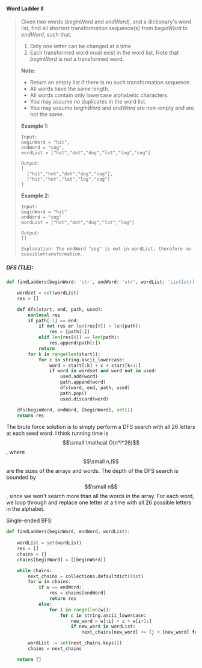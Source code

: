 #### Word Ladder II

> Given two words \(_beginWord_ and _endWord_\), and a dictionary's word list, find all shortest transformation sequence\(s\) from _beginWord_ to _endWord_, such that:
>
> 1. Only one letter can be changed at a time
> 2. Each transformed word must exist in the word list. Note that _beginWord_ is _not_ a transformed word.
>
> **Note:**
>
> * Return an empty list if there is no such transformation sequence.
> * All words have the same length.
> * All words contain only lowercase alphabetic characters.
> * You may assume no duplicates in the word list.
> * You may assume _beginWord_ and _endWord_ are non-empty and are not the same.
>
> **Example 1:**
>
> ```
> Input:
> beginWord = "hit",
> endWord = "cog",
> wordList = ["hot","dot","dog","lot","log","cog"]
>
> Output:
> [
>   ["hit","hot","dot","dog","cog"],
>   ["hit","hot","lot","log","cog"]
> ]
> ```
>
> **Example 2:**
>
> ```
> Input:
> beginWord = "hit"
> endWord = "cog"
> wordList = ["hot","dot","dog","lot","log"]
>
> Output: 
> []
>
> Explanation: The endWord "cog" is not in wordList, therefore no possibletransformation.
> ```

##### DFS \(TLE\):

```py
def findLadders(beginWord: 'str', endWord: 'str', wordList: 'List[str]') -> 'List[List[str]]':

    wordset = set(wordList)
    res = []

    def dfs(start, end, path, used):
        nonlocal res
        if path[-1] == end:
            if not res or len(res[0]) > len(path):
                res = [path[:]]
            elif len(res[0]) == len(path):
                res.append(path[:])
            return
        for k in range(len(start)):
            for c in string.ascii_lowercase:
                word = start[:k] + c + start[k+1:]
                if word in wordset and word not in used:
                    used.add(word)
                    path.append(word)
                    dfs(word, end, path, used)
                    path.pop()
                    used.discard(word)

    dfs(beginWord, endWord, [beginWord], set())
    return res
```

The brute force solution is to simply perform a DFS search with all 26 letters at each seed word. I think running time is $$\small \mathcal O(n*l*26)$$, where $$\small n,l$$ are the sizes of the arrays and words. The depth of the DFS search is bounded by $$\small n$$, since we won't search more than all the words in the array. For each word, we loop through and replace one letter at a time with all 26 possible letters in the alphabet.

Single-ended BFS:

```py
def findLadders(beginWord, endWord, wordList):
        
    wordList = set(wordList)
    res = []
    chains = {}
    chains[beginWord] = [[beginWord]]

    while chains:
        next_chains = collections.defaultdict(list)
        for w in chains:
            if w == endWord:
                res = chains[endWord]
                return res
            else:                
                for i in range(len(w)):
                    for c in string.ascii_lowercase:
                        new_word = w[:i] + c + w[i+1:]
                        if new_word in wordList:
                            next_chains[new_word] += [j + [new_word] for j in chains[w]]

        wordList -= set(next_chains.keys())
        chains = next_chains

    return []
```



